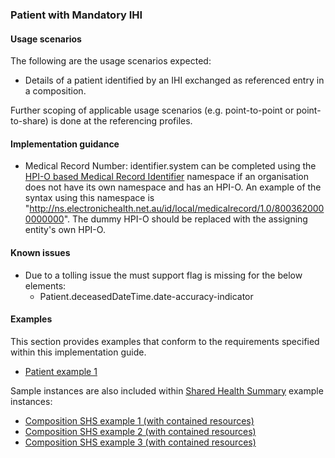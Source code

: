 ### Patient with Mandatory IHI

#### Usage scenarios
The following are the usage scenarios expected:

* Details of a patient identified by an IHI exchanged as referenced entry in a composition.

Further scoping of applicable usage scenarios (e.g. point-to-point or point-to-share) is done at the referencing profiles. 


#### Implementation guidance
* Medical Record Number: identifier.system can be completed using the [HPI-O based Medical Record Identifier](http://ns.electronichealth.net.au/id/local/provider/1.0) namespace if an organisation does not have its own namespace and has an HPI-O. An example of the syntax using this namespace is "http://ns.electronichealth.net.au/id/local/medicalrecord/1.0/8003620000000000". The dummy HPI-O should be replaced with the assigning entity's own HPI-O.

#### Known issues
* Due to a tolling issue the must support flag is missing for the below elements:
    * Patient.deceasedDateTime.date-accuracy-indicator


#### Examples
This section provides examples that conform to the requirements specified within this implementation guide.

* [Patient example 1](Patient-e6e84607-a0da-4ead-9ed6-5e064fea9fc4.html)

Sample instances are also included within [Shared Health Summary](StructureDefinition-composition-shs-1.html) example instances:
* [Composition SHS example 1 (with contained resources)](Composition-a0da969a-7956-439b-b390-8de071a2df7c.html)
* [Composition SHS example 2 (with contained resources)](Composition-bd06e981-ba86-4020-ba59-cd89f80e8712.html)
* [Composition SHS example 3 (with contained resources)](Composition-c53c6c39-3e1a-4038-9ad5-25be8c54481f.html)